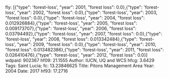 fly: [{"type": 'forest-loss', "year": 2001, "forest loss": 0.0},{"type": 'forest-loss', "year": 2002, "forest loss": 0.0},{"type": 'forest-loss', "year": 2003, "forest loss": 0.0},{"type": 'forest-loss', "year": 2004, "forest loss": 0.012926884},{"type": 'forest-loss', "year": 2005, "forest loss": 0.009173707},{"type": 'forest-loss', "year": 2006, "forest loss": 0.03794492},{"type": 'forest-loss', "year": 2007, "forest loss": 0.0},{"type": 'forest-loss', "year": 2008, "forest loss": 0.013342484},{"type": 'forest-loss', "year": 2009, "forest loss": 0.0},{"type": 'forest-loss', "year": 2010, "forest loss": 0.013482386},{"type": 'forest-loss', "year": 2011, "forest loss": 0.026410476},{"type": 'forest-loss', "year": 2012, "forest loss": 0.0}]
wdpaid: 902367
hf09: 21.1555
Author: IUCN, UQ and WCS
hfcg: 3.6429
Tags: Saint Lucia;
fc: 13.23846625
Title: Pitons Management Area
Year: 2004
Date: 2017
hf93: 17.2716
